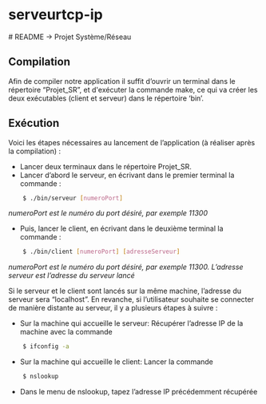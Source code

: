 # serveurtcp-ip

﻿# README -> Projet Système/Réseau

## Compilation
Afin de compiler notre application il  suffit d’ouvrir un terminal dans le répertoire “Projet_SR”, et d'exécuter la commande make, ce qui va créer les deux exécutables (client et serveur) dans le répertoire ‘bin’.

## Exécution
Voici les étapes nécessaires au lancement de l’application (à réaliser après la compilation) :
* Lancer deux terminaux dans le répertoire Projet_SR.
* Lancer d’abord le serveur, en écrivant dans le premier terminal la commande :
```sh
	$ ./bin/serveur [numeroPort] 
```
*numeroPort est le numéro du port désiré, par exemple 11300*
* Puis, lancer le client, en écrivant dans le deuxième terminal la commande :
```sh
	$ ./bin/client [numeroPort] [adresseServeur] 
```
*numeroPort est le numéro du port désiré, par exemple 11300. L’adresse serveur est l’adresse du serveur lancé*

Si le serveur et le client sont lancés sur la même machine, l’adresse du serveur sera “localhost”. 
En revanche, si l’utilisateur souhaite se connecter de manière distante au serveur, il y a plusieurs étapes à suivre :
* Sur la machine qui accueille le serveur:
	Récupérer l’adresse IP de la machine avec la commande 
```sh
	$ ifconfig -a
```
* Sur la machine qui accueille le client:
Lancer la commande
```sh
	$ nslookup
```
* Dans le menu de nslookup, tapez l’adresse IP précédemment récupérée
